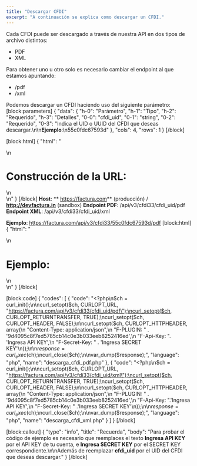 ```yaml
---
title: "Descargar CFDI"
excerpt: "A continuación se explica como descargar un CFDI."
---
```

Cada CFDI puede ser descargado a través de nuestra API en dos tipos de archivo distintos:
  * PDF
  * XML

Para obtener uno u otro solo es necesario cambiar el endpoint al que estamos apuntando:
  * /pdf
  * /xml

Podemos descargar un CFDI haciendo uso del siguiente parámetro:
[block:parameters]
{
  "data": {
    "h-0": "Parámetro",
    "h-1": "Tipo",
    "h-2": "Requerido",
    "h-3": "Detalles",
    "0-0": "cfdi_uid",
    "0-1": "string",
    "0-2": "Requerido",
    "0-3": "Indica el UID o UUID del CFDI que deseas descargar.\n\n**Ejemplo**:\n55c0fdc67593d"
  },
  "cols": 4,
  "rows": 1
}
[/block]

[block:html]
{
  "html": "<div>\n  <h1>Construcción de la URL:</h1>\n</div>\n<style>\n  h1{\n  \tcolor:#173457;\n    font-size: 18px;\n    font-weight:500;\n  }\n</style>"
}
[/block]
**Host**: ** https://factura.com** (producción)     /    **http://devfactura.in** (sandbox)
**Endpoint PDF**:  /api/v3/cfdi33/cfdi_uid/pdf
**Endpoint XML**:  /api/v3/cfdi33/cfdi_uid/xml

**Ejemplo**:  https://factura.com/api/v3/cfdi33/55c0fdc67593d/pdf
[block:html]
{
  "html": "<div>\n  <h1>Ejemplo:</h1>\n</div>\n<style>\n  h1{\n  \tcolor:#173457;\n    font-size: 18px;\n    font-weight:500;\n  }\n</style>"
}
[/block]

[block:code]
{
  "codes": [
    {
      "code": "<?php\n$ch = curl_init();\n\ncurl_setopt($ch, CURLOPT_URL, \"https://factura.com/api/v3/cfdi33/cfdi_uid/pdf\");\ncurl_setopt($ch, CURLOPT_RETURNTRANSFER, TRUE);\ncurl_setopt($ch, CURLOPT_HEADER, FALSE);\n\ncurl_setopt($ch, CURLOPT_HTTPHEADER, array(\n   \"Content-Type: application/json\",\n    \"F-PLUGIN: \" . '9d4095c8f7ed5785cb14c0e3b033eeb8252416ed',\n    \"F-Api-Key: \". 'Ingresa API KEY',\n    \"F-Secret-Key: \" . 'Ingresa SECRET KEY'\n));\n\n$response = curl_exec($ch);\ncurl_close($ch);\n\nvar_dump($response);",
      "language": "php",
      "name": "descarga_cfdi_pdf.php"
    },
    {
      "code": "<?php\n$ch = curl_init();\n\ncurl_setopt($ch, CURLOPT_URL, \"https://factura.com/api/v3/cfdi33/cfdi_uid/xml\");\ncurl_setopt($ch, CURLOPT_RETURNTRANSFER, TRUE);\ncurl_setopt($ch, CURLOPT_HEADER, FALSE);\n\ncurl_setopt($ch, CURLOPT_HTTPHEADER, array(\n    \"Content-Type: application/json\",\n    \"F-PLUGIN: \" . '9d4095c8f7ed5785cb14c0e3b033eeb8252416ed',\n    \"F-Api-Key: \".'Ingresa API KEY',\n    \"F-Secret-Key: \" .'Ingresa SECRET KEY'\n));\n\n$response = curl_exec($ch);\ncurl_close($ch);\n\nvar_dump($response);",
      "language": "php",
      "name": "descarga_cfdi_xml.php"
    }
  ]
}
[/block]

[block:callout]
{
  "type": "info",
  "title": "Recuerda",
  "body": "Para probar el código de ejemplo es necesario que reemplaces el texto  **Ingresa API KEY**  por el API KEY de tu cuenta, e **Ingresa SECRET KEY**  por el SECRET KEY correspondiente.\n\nAdemás de reemplazar **cfdi_uid**  por el UID del CFDI que deseas descargar."
}
[/block]